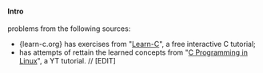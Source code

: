 #### Intro

problems from the following sources:

- {learn-c.org} has exercises from "[Learn-C](https://www.learn-c.org/)", a free interactive C tutorial;
- has attempts of rettain the learned concepts from "[C Programming in Linux](https://www.youtube.com/playlist?list=PLypxmOPCOkHXbJhUgjRaV2pD9MJkIArhg)", a YT tutorial. // [EDIT]
